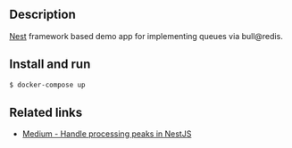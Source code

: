 ## Description

[Nest](https://github.com/nestjs/nest) framework based demo app for implementing queues via bull@redis.

## Install and run

```bash
$ docker-compose up
```

## Related links

- [Medium - Handle processing peaks in NestJS](<https://medium.com/@qaribhaider/handle-processing-peaks-in-nestjs-using-queues-and-monitor-them-ft-redis-and-bull-c1e1973caee0>)

